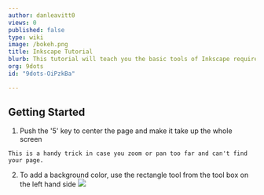 ```yaml
---
author: danleavitt0
views: 0
published: false
type: wiki
image: /bokeh.png
title: Inkscape Tutorial
blurb: This tutorial will teach you the basic tools of Inkscape required to create your first prototype.
org: 9dots
id: "9dots-OiPzkBa"

---
```


## Getting Started

1. Push the '5' key to center the page and make it take up the whole screen
```
This is a handy trick in case you zoom or pan too far and can't find your page.
```
2. To add a background color, use the rectangle tool from the tool box on the left hand side
![](http://uploads.9dots.io/OiQ0iR6_md.jpg) 
